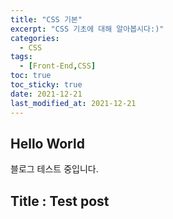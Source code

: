 ```yaml
---
title: "CSS 기본"
excerpt: "CSS 기초에 대해 알아봅시다:)"
categories: 
  - CSS
tags:
  - [Front-End,CSS]
toc: true
toc_sticky: true
date: 2021-12-21
last_modified_at: 2021-12-21
---
```


## Hello World

블로그 테스트 중입니다. 

## Title : Test post
